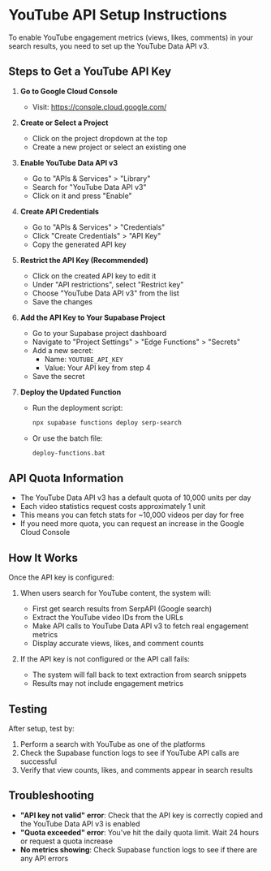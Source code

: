 # YouTube API Setup Instructions

To enable YouTube engagement metrics (views, likes, comments) in your search results, you need to set up the YouTube Data API v3.

## Steps to Get a YouTube API Key

1. **Go to Google Cloud Console**
   - Visit: https://console.cloud.google.com/

2. **Create or Select a Project**
   - Click on the project dropdown at the top
   - Create a new project or select an existing one

3. **Enable YouTube Data API v3**
   - Go to "APIs & Services" > "Library"
   - Search for "YouTube Data API v3"
   - Click on it and press "Enable"

4. **Create API Credentials**
   - Go to "APIs & Services" > "Credentials"
   - Click "Create Credentials" > "API Key"
   - Copy the generated API key

5. **Restrict the API Key (Recommended)**
   - Click on the created API key to edit it
   - Under "API restrictions", select "Restrict key"
   - Choose "YouTube Data API v3" from the list
   - Save the changes

6. **Add the API Key to Your Supabase Project**
   - Go to your Supabase project dashboard
   - Navigate to "Project Settings" > "Edge Functions" > "Secrets"
   - Add a new secret:
     - Name: `YOUTUBE_API_KEY`
     - Value: Your API key from step 4
   - Save the secret

7. **Deploy the Updated Function**
   - Run the deployment script:
     ```bash
     npx supabase functions deploy serp-search
     ```
   - Or use the batch file:
     ```bash
     deploy-functions.bat
     ```

## API Quota Information

- The YouTube Data API v3 has a default quota of 10,000 units per day
- Each video statistics request costs approximately 1 unit
- This means you can fetch stats for ~10,000 videos per day for free
- If you need more quota, you can request an increase in the Google Cloud Console

## How It Works

Once the API key is configured:

1. When users search for YouTube content, the system will:
   - First get search results from SerpAPI (Google search)
   - Extract the YouTube video IDs from the URLs
   - Make API calls to YouTube Data API v3 to fetch real engagement metrics
   - Display accurate views, likes, and comment counts

2. If the API key is not configured or the API call fails:
   - The system will fall back to text extraction from search snippets
   - Results may not include engagement metrics

## Testing

After setup, test by:
1. Perform a search with YouTube as one of the platforms
2. Check the Supabase function logs to see if YouTube API calls are successful
3. Verify that view counts, likes, and comments appear in search results

## Troubleshooting

- **"API key not valid" error**: Check that the API key is correctly copied and the YouTube Data API v3 is enabled
- **"Quota exceeded" error**: You've hit the daily quota limit. Wait 24 hours or request a quota increase
- **No metrics showing**: Check Supabase function logs to see if there are any API errors
